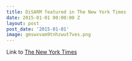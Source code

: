 ```yaml
---
title: DiSARM featured in The New York Times
date: 2015-01-01 00:00:00 Z
layout: post
post_date: '2015-01-01'
image: gmswxvam9tnhzwut7ves.png
---
```


Link to [The New York Times](https://www.nytimes.com/2015/01/09/business/international/mapping-the-worlds-problems.html?_r=0)

